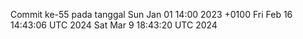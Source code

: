 Commit ke-55 pada tanggal Sun Jan 01 14:00 2023 +0100
Fri Feb 16 14:43:06 UTC 2024
Sat Mar  9 18:43:20 UTC 2024

